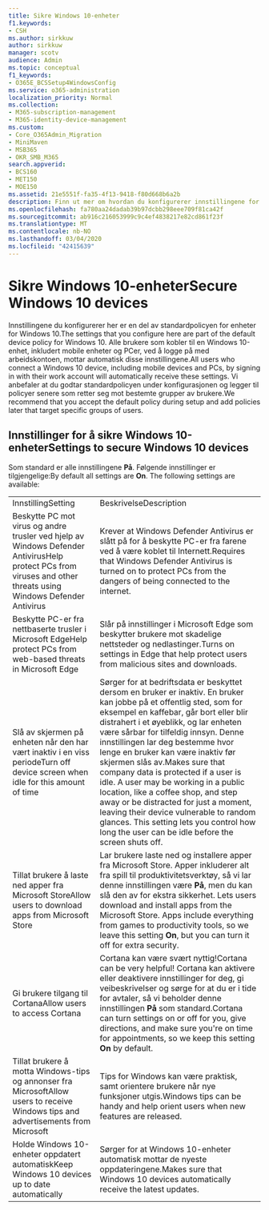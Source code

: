 ```yaml
---
title: Sikre Windows 10-enheter
f1.keywords:
- CSH
ms.author: sirkkuw
author: sirkkuw
manager: scotv
audience: Admin
ms.topic: conceptual
f1_keywords:
- O365E_BCSSetup4WindowsConfig
ms.service: o365-administration
localization_priority: Normal
ms.collection:
- M365-subscription-management
- M365-identity-device-management
ms.custom:
- Core_O365Admin_Migration
- MiniMaven
- MSB365
- OKR_SMB_M365
search.appverid:
- BCS160
- MET150
- MOE150
ms.assetid: 21e5551f-fa35-4f13-9418-f80d668b6a2b
description: Finn ut mer om hvordan du konfigurerer innstillingene for standard enhetspolicy som alle Windows 10-enheter mottar når du logger på jobb- eller skolekontoen.
ms.openlocfilehash: fa780aa24dadab39b97dcbb298eee709f81ca42f
ms.sourcegitcommit: ab916c216053999c9c4ef4838217e82cd861f23f
ms.translationtype: MT
ms.contentlocale: nb-NO
ms.lasthandoff: 03/04/2020
ms.locfileid: "42415639"
---
```

# <a name="secure-windows-10-devices"></a><span data-ttu-id="78bad-103">Sikre Windows 10-enheter</span><span class="sxs-lookup"><span data-stu-id="78bad-103">Secure Windows 10 devices</span></span>

<span data-ttu-id="78bad-104">Innstillingene du konfigurerer her er en del av standardpolicyen for enheter for Windows 10.</span><span class="sxs-lookup"><span data-stu-id="78bad-104">The settings that you configure here are part of the default device policy for Windows 10.</span></span> <span data-ttu-id="78bad-105">Alle brukere som kobler til en Windows 10-enhet, inkludert mobile enheter og PCer, ved å logge på med arbeidskontoen, mottar automatisk disse innstillingene.</span><span class="sxs-lookup"><span data-stu-id="78bad-105">All users who connect a Windows 10 device, including mobile devices and PCs, by signing in with their work account will automatically receive these settings.</span></span> <span data-ttu-id="78bad-106">Vi anbefaler at du godtar standardpolicyen under konfigurasjonen og legger til policyer senere som retter seg mot bestemte grupper av brukere.</span><span class="sxs-lookup"><span data-stu-id="78bad-106">We recommend that you accept the default policy during setup and add policies later that target specific groups of users.</span></span>
  
## <a name="settings-to-secure-windows-10-devices"></a><span data-ttu-id="78bad-107">Innstillinger for å sikre Windows 10-enheter</span><span class="sxs-lookup"><span data-stu-id="78bad-107">Settings to secure Windows 10 devices</span></span>

<span data-ttu-id="78bad-p102">Som standard er alle innstillingene **På**. Følgende innstillinger er tilgjengelige:</span><span class="sxs-lookup"><span data-stu-id="78bad-p102">By default all settings are **On**. The following settings are available:</span></span>
  
|||
|:-----|:-----|
|<span data-ttu-id="78bad-110">Innstilling</span><span class="sxs-lookup"><span data-stu-id="78bad-110">Setting</span></span>  <br/> |<span data-ttu-id="78bad-111">Beskrivelse</span><span class="sxs-lookup"><span data-stu-id="78bad-111">Description</span></span>  <br/> |
|<span data-ttu-id="78bad-112">Beskytte PC mot virus og andre trusler ved hjelp av Windows Defender Antivirus</span><span class="sxs-lookup"><span data-stu-id="78bad-112">Help protect PCs from viruses and other threats using Windows Defender Antivirus</span></span>  <br/> |<span data-ttu-id="78bad-113">Krever at Windows Defender Antivirus er slått på for å beskytte PC-er fra farene ved å være koblet til Internett.</span><span class="sxs-lookup"><span data-stu-id="78bad-113">Requires that Windows Defender Antivirus is turned on to protect PCs from the dangers of being connected to the internet.</span></span>  <br/> |
|<span data-ttu-id="78bad-114">Beskytte PC-er fra nettbaserte trusler i Microsoft Edge</span><span class="sxs-lookup"><span data-stu-id="78bad-114">Help protect PCs from web-based threats in Microsoft Edge</span></span>  <br/> |<span data-ttu-id="78bad-115">Slår på innstillinger i Microsoft Edge som beskytter brukere mot skadelige nettsteder og nedlastinger.</span><span class="sxs-lookup"><span data-stu-id="78bad-115">Turns on settings in Edge that help protect users from malicious sites and downloads.</span></span>  <br/> |
|<span data-ttu-id="78bad-116">Slå av skjermen på enheten når den har vært inaktiv i en viss periode</span><span class="sxs-lookup"><span data-stu-id="78bad-116">Turn off device screen when idle for this amount of time</span></span>  <br/> |<span data-ttu-id="78bad-p103">Sørger for at bedriftsdata er beskyttet dersom en bruker er inaktiv. En bruker kan jobbe på et offentlig sted, som for eksempel en kaffebar, går bort eller blir distrahert i et øyeblikk, og lar enheten være sårbar for tilfeldig innsyn. Denne innstillingen lar deg bestemme hvor lenge en bruker kan være inaktiv før skjermen slås av.</span><span class="sxs-lookup"><span data-stu-id="78bad-p103">Makes sure that company data is protected if a user is idle. A user may be working in a public location, like a coffee shop, and step away or be distracted for just a moment, leaving their device vulnerable to random glances. This setting lets you control how long the user can be idle before the screen shuts off.</span></span>  <br/> |
|<span data-ttu-id="78bad-120">Tillat brukere å laste ned apper fra Microsoft Store</span><span class="sxs-lookup"><span data-stu-id="78bad-120">Allow users to download apps from Microsoft Store</span></span>  <br/> |<span data-ttu-id="78bad-p104">Lar brukere laste ned og installere apper fra Microsoft Store. Apper inkluderer alt fra spill til produktivitetsverktøy, så vi lar denne innstillingen være **På**, men du kan slå den av for ekstra sikkerhet.  </span><span class="sxs-lookup"><span data-stu-id="78bad-p104">Lets users download and install apps from the Microsoft Store. Apps include everything from games to productivity tools, so we leave this setting **On**, but you can turn it off for extra security.  </span></span><br/> |
|<span data-ttu-id="78bad-123">Gi brukere tilgang til Cortana</span><span class="sxs-lookup"><span data-stu-id="78bad-123">Allow users to access Cortana</span></span>  <br/> |<span data-ttu-id="78bad-124">Cortana kan være svært nyttig!</span><span class="sxs-lookup"><span data-stu-id="78bad-124">Cortana can be very helpful!</span></span> <span data-ttu-id="78bad-125">Cortana kan aktivere eller deaktivere innstillinger for deg, gi veibeskrivelser og sørge for at du er i tide for avtaler, så vi beholder denne innstillingen **På** som standard.</span><span class="sxs-lookup"><span data-stu-id="78bad-125">Cortana can turn settings on or off for you, give directions, and make sure you're on time for appointments, so we keep this setting **On** by default.</span></span>  <br/> |
|<span data-ttu-id="78bad-126">Tillat brukere å motta Windows-tips og annonser fra Microsoft</span><span class="sxs-lookup"><span data-stu-id="78bad-126">Allow users to receive Windows tips and advertisements from Microsoft</span></span>  <br/> |<span data-ttu-id="78bad-127">Tips for Windows kan være praktisk, samt orientere brukere når nye funksjoner utgis.</span><span class="sxs-lookup"><span data-stu-id="78bad-127">Windows tips can be handy and help orient users when new features are released.</span></span>  <br/> |
|<span data-ttu-id="78bad-128">Holde Windows 10-enheter oppdatert automatisk</span><span class="sxs-lookup"><span data-stu-id="78bad-128">Keep Windows 10 devices up to date automatically</span></span>  <br/> |<span data-ttu-id="78bad-129">Sørger for at Windows 10-enheter automatisk mottar de nyeste oppdateringene.</span><span class="sxs-lookup"><span data-stu-id="78bad-129">Makes sure that Windows 10 devices automatically receive the latest updates.</span></span>  <br/> |
   

